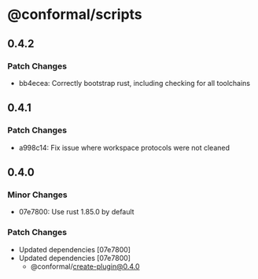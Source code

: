# @conformal/scripts

## 0.4.2

### Patch Changes

- bb4ecea: Correctly bootstrap rust, including checking for all toolchains

## 0.4.1

### Patch Changes

- a998c14: Fix issue where workspace protocols were not cleaned

## 0.4.0

### Minor Changes

- 07e7800: Use rust 1.85.0 by default

### Patch Changes

- Updated dependencies [07e7800]
- Updated dependencies [07e7800]
  - @conformal/create-plugin@0.4.0

